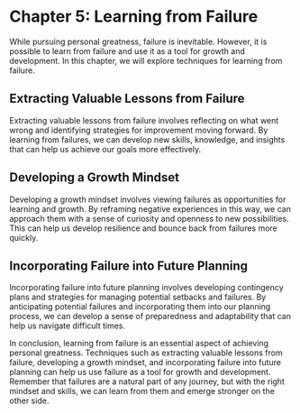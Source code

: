 Chapter 5: Learning from Failure
================================

While pursuing personal greatness, failure is inevitable. However, it is possible to learn from failure and use it as a tool for growth and development. In this chapter, we will explore techniques for learning from failure.

Extracting Valuable Lessons from Failure
----------------------------------------

Extracting valuable lessons from failure involves reflecting on what went wrong and identifying strategies for improvement moving forward. By learning from failures, we can develop new skills, knowledge, and insights that can help us achieve our goals more effectively.

Developing a Growth Mindset
---------------------------

Developing a growth mindset involves viewing failures as opportunities for learning and growth. By reframing negative experiences in this way, we can approach them with a sense of curiosity and openness to new possibilities. This can help us develop resilience and bounce back from failures more quickly.

Incorporating Failure into Future Planning
------------------------------------------

Incorporating failure into future planning involves developing contingency plans and strategies for managing potential setbacks and failures. By anticipating potential failures and incorporating them into our planning process, we can develop a sense of preparedness and adaptability that can help us navigate difficult times.

In conclusion, learning from failure is an essential aspect of achieving personal greatness. Techniques such as extracting valuable lessons from failure, developing a growth mindset, and incorporating failure into future planning can help us use failure as a tool for growth and development. Remember that failures are a natural part of any journey, but with the right mindset and skills, we can learn from them and emerge stronger on the other side.
